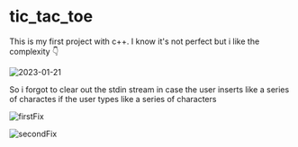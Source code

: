 # tic_tac_toe
This is my first project with c++. I know it's not perfect but i like the complexity 👇


![2023-01-21](https://user-images.githubusercontent.com/101247386/213911514-20c24e65-9e1c-4276-90de-0329d08c9af1.png)

So i forgot to clear out the stdin stream in case the user inserts like a series of charactes if the user types like a series of characters

![firstFix](https://user-images.githubusercontent.com/101247386/214267748-bfe08819-728b-49d8-afe9-39e7d660d4b1.png)




![secondFix](https://user-images.githubusercontent.com/101247386/214267786-da81568e-ea2b-4ba1-a073-6c40dc11dae4.png)
